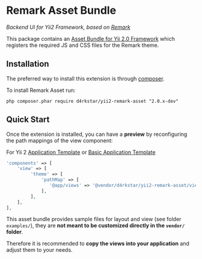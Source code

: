 Remark Asset Bundle
=====================

*Backend UI for Yii2 Framework, based on [Remark](http://getbootstrapadmin.com/remark/)*

This package contains an [Asset Bundle for Yii 2.0 Framework](http://www.yiiframework.com/doc-2.0/guide-structure-assets.html) 
which registers the required JS and CSS files for the Remark theme.

Installation
------------

The preferred way to install this extension is through [composer](http://getcomposer.org/download/).

To install Remark Asset run:

```
php composer.phar require d4rkstar/yii2-remark-asset "2.0.x-dev"
```



Quick Start
-----------

Once the extension is installed, you can have a **preview** by reconfiguring the path mappings of the view component:

For Yii 2 [Application Template](https://github.com/yiisoft/yii2-app-advanced) or [Basic Application Template](https://github.com/yiisoft/yii2-app-basic)

```php
'components' => [
    'view' => [
         'theme' => [
             'pathMap' => [
                '@app/views' => '@vendor/d4rkstar/yii2-remark-asset/views'
             ],
         ],
    ],
],
```

This asset bundle provides sample files for layout and view (see folder `examples/`), they are **not meant to be customized directly in the `vendor/` folder**.

Therefore it is recommended to **copy the views into your application** and adjust them to your needs.
